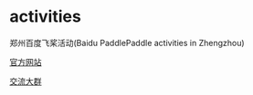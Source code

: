 # activities
郑州百度飞桨活动(Baidu PaddlePaddle activities in Zhengzhou)

[官方网站](http://bdg.knowableacademy.com/)

[交流大群](https://docs.qq.com/doc/DRXNCbklpcENpZE1z)
